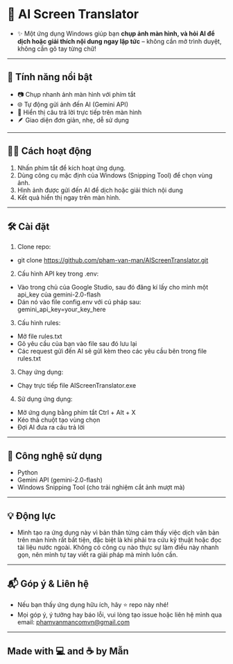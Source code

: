 # 📸 AI Screen Translator

- ✨ Một ứng dụng Windows giúp bạn **chụp ảnh màn hình, và hỏi AI để dịch hoặc giải thích nội dung ngay lập tức** – không cần mở trình duyệt, không cần gõ tay từng chữ!

---

## 🚀 Tính năng nổi bật

- 📷 Chụp nhanh ảnh màn hình với phím tắt
- 🌐 Tự động gửi ảnh đến AI (Gemini API)
- 💬 Hiển thị câu trả lời trực tiếp trên màn hình
- 🪶 Giao diện đơn giản, nhẹ, dễ sử dụng

---

## 🧑‍💻 Cách hoạt động

1. Nhấn phím tắt để kích hoạt ứng dụng.
2. Dùng công cụ mặc định của Windows (Snipping Tool) để chọn vùng ảnh.
3. Hình ảnh được gửi đến AI để dịch hoặc giải thích nội dung
4. Kết quả hiển thị ngay trên màn hình.

---

## 🛠 Cài đặt

1. Clone repo:
- git clone https://github.com/pham-van-man/AIScreenTranslator.git
2. Cấu hình API key trong .env:
- Vào trong chủ của Google Studio, sau đó đăng kí lấy cho mình một api_key của gemini-2.0-flash
- Dán nó vào file config.env với cú pháp sau: gemini_api_key=your_key_here
3. Cấu hình rules:
- Mở file rules.txt
- Gõ yêu cầu của bạn vào file sau đó lưu lại
- Các request gửi đến AI sẽ gửi kèm theo các yêu cầu bên trong file rules.txt
3. Chạy ứng dụng:
- Chạy trực tiếp file AIScreenTranslator.exe
4. Sử dụng ứng dụng:
- Mở ứng dụng bằng phím tắt Ctrl + Alt + X
- Kéo thả chuột tạo vùng chọn
- Đợi AI đưa ra câu trả lời

---

## 🧩 Công nghệ sử dụng

- Python
- Gemini API (gemini-2.0-flash)
- Windows Snipping Tool (cho trải nghiệm cắt ảnh mượt mà)

---

## 💡 Động lực

- Mình tạo ra ứng dụng này vì bản thân từng cảm thấy việc dịch văn bản trên màn hình rất bất tiện, đặc biệt là khi phải tra cứu kỹ thuật hoặc đọc tài liệu nước ngoài. Không có công cụ nào thực sự làm điều này nhanh gọn, nên mình tự tay viết ra giải pháp mà mình luôn cần.

---

## 📬 Góp ý & Liên hệ

- Nếu bạn thấy ứng dụng hữu ích, hãy ⭐ repo này nhé!
- Mọi góp ý, ý tưởng hay báo lỗi, vui lòng tạo issue hoặc liên hệ mình qua email: phamvanmancomvn@gmail.com

---

## Made with 💻 and ☕ by Mẫn